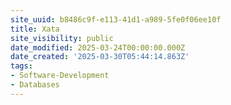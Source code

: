```yaml
---
site_uuid: b8486c9f-e113-41d1-a989-5fe0f06ee10f
title: Xata
site_visibility: public
date_modified: 2025-03-24T00:00:00.000Z
date_created: '2025-03-30T05:44:14.863Z'
tags:
- Software-Development
- Databases
---
```











